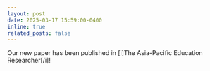 ```yaml
---
layout: post
date: 2025-03-17 15:59:00-0400
inline: true
related_posts: false
---
```


Our new paper has been published in [i]The Asia-Pacific Education Researcher[/i]!

